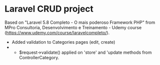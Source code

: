 # Laravel CRUD project
Based on "Laravel 5.8 Completo - O mais poderoso Framework PHP" from MPro Consultoria, Desenvolvimento e Treinamento - Udemy course (https://www.udemy.com/course/laravelcompleto/).

- Added validation to Categories pages (edit, create)
- - $request->validate() applied on 'store' and 'update methods from ControllerCategory.